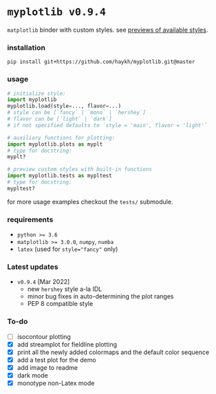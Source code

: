 # `myplotlib v0.9.4`

`matplotlib` binder with custom styles. see [previews of available styles](myplotlib/previews).

### installation

```shell
pip install git+https://github.com/haykh/myplotlib.git@master
```

### usage

```python
# initialize style:
import myplotlib
myplotlib.load(style=..., flavor=...)
# style can be [`fancy` | `mono` | `hershey`]
# flavor can be [`light` | `dark`]
# if not specified defaults to `style = 'main', flavor = 'light'`

# auxiliary functions for plotting:
import myplotlib.plots as myplt
# type for docstring:
myplt?

# preview custom styles with built-in functions
import myplotlib.tests as mypltest
# type for docstring:
mypltest?
```

for more usage examples checkout the `tests/` submodule.

### requirements

* `python >= 3.6`
* `matplotlib >= 3.0.0`, `numpy`, `numba`
* `latex` (used for `style="fancy"` only)

### Latest updates

* `v0.9.4` [Mar 2022]
  - new `hershey` style a-la IDL
  - minor bug fixes in auto-determining the plot ranges
  - PEP 8 compatible style

### To-do

- [ ] isocontour plotting
- [x] add streamplot for fieldline plotting
- [x] print all the newly added colormaps and the default color sequence
- [x] add a test plot for the demo
- [x] add image to readme
- [x] dark mode
- [x] monotype non-Latex mode
